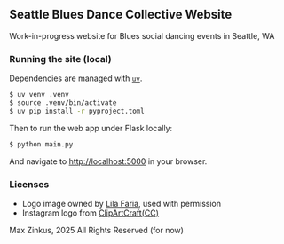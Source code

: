 ## Seattle Blues Dance Collective Website

Work-in-progress website for Blues social dancing events in Seattle, WA

### Running the site (local)

Dependencies are managed with [`uv`](https://docs.astral.sh/uv/).

```sh
$ uv venv .venv
$ source .venv/bin/activate
$ uv pip install -r pyproject.toml
```

Then to run the web app under Flask locally:
```sh
$ python main.py
```

And navigate to [http://localhost:5000](http://localhost:5000) in your browser.

### Licenses

- Logo image owned by [Lila Faria](https://www.lilaffaria.com), used with permission
- Instagram logo from [ClipArtCraft(CC)](https://clipartcraft.com)

Max Zinkus, 2025 All Rights Reserved (for now)
